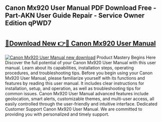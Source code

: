 ## Canon Mx920 User Manual PDF Download Free - Part-AKN User Guide Repair - Service Owner Edition qPWD7

# <h2><a href="http://bc37057.oget.top/?id=Canon+Mx920+User+Manual">🔗Download New 👉🔴 Canon Mx920 User Manual</a></h2>

[![Canon Mx920 User Manual new download](https://i.imgur.com/5g1atiW.png)](http://bc37057.oget.top/?id=Canon+Mx920+User+Manual)
Product Mastery Begins Here Discover the full potential of your Canon Mx920 User Manual with this user manual. Learn about its capabilities, installation steps, operating procedures, and troubleshooting tips. Before you begin using your Canon Mx920 User Manual, please familiarize yourself with its functions and features by reading this user manual. It includes clear instructions for installation, setup, and operation, as well as troubleshooting tips for common issues. Canon Mx920 User Manual advanced features include geolocation, smart alerts, customizable themes, and multi-user access, all easily controlled through the user-friendly and intuitive interface. Dedicated Customer Support Canon Mx920 User Manual. We are committed to providing you with personalized and timely support.
